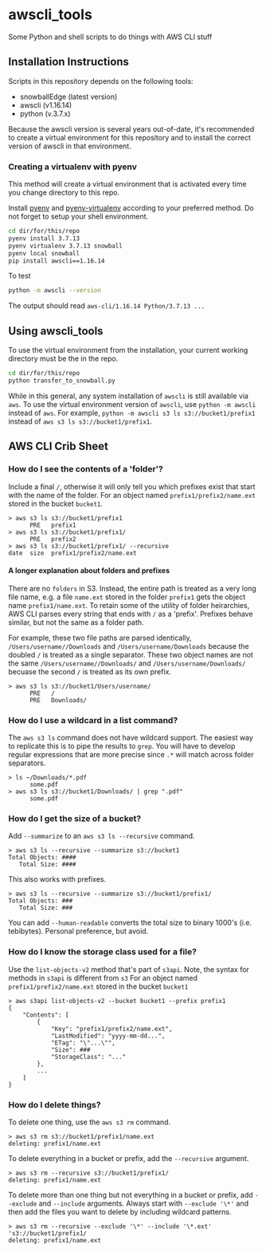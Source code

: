 # awscli_tools

Some Python and shell scripts to do things with AWS CLI stuff

## Installation Instructions

Scripts in this repository depends on the following tools:

* snowballEdge (latest version)
* awscli (v1.16.14)
* python (v.3.7.x)

Because the awscli version is several years out-of-date, it's recommended to create a virtual environment for this repository and to install the correct version of awscli in that environment.

### Creating a virtualenv with pyenv

This method will create a virtual environment that is activated every time you change directory to this repo.

Install [pyenv](https://github.com/pyenv/pyenv) and [pyenv-virtualenv](https://github.com/pyenv/pyenv-virtualenv) according to your preferred method.
Do not forget to setup your shell environment.

```sh
cd dir/for/this/repo
pyenv install 3.7.13
pyenv virtualenv 3.7.13 snowball
pyenv local snowball
pip install awscli==1.16.14
```

To test

```sh
python -m awscli --version
```

The output should read `aws-cli/1.16.14 Python/3.7.13 ...`



## Using awscli_tools

To use the virtual environment from the installation, your current working directory must be the in the repo.

```sh
cd dir/for/this/repo
python transfer_to_snowball.py
```

While in this general, any system installation of `awscli` is still available via `aws`.
To use the virtual environment version of `awscli`, use `python -m awscli` instead of `aws`.
For example, `python -m awscli s3 ls s3://bucket1/prefix1` instead of `aws s3 ls s3://bucket1/prefix1`.

## AWS CLI Crib Sheet

### How do I see the contents of a 'folder'?

Include a final `/`, otherwise it will only tell you which prefixes exist that start with the name of the folder.
For an object named `prefix1/prefix2/name.ext` stored in the bucket `bucket1`.
```
> aws s3 ls s3://bucket1/prefix1
      PRE   prefix1
> aws s3 ls s3://bucket1/prefix1/
      PRE   prefix2
> aws s3 ls s3://bucket1/prefix1/ --recursive
date  size  prefix1/prefix2/name.ext
```

#### A longer explanation about folders and prefixes

There are no `folders` in S3. Instead, the entire path is treated as a very long file name, e.g. a file `name.ext` stored in the folder `prefix1` gets the object name `prefix1/name.ext`.
To retain some of the utility of folder heirarchies, AWS CLI parses every string that ends with `/` as a 'prefix'.
Prefixes behave similar, but not the same as a folder path.

For example, these two file paths are parsed identically, `/Users/username//Downloads` and `/Users/username/Downloads` because the doubled `/` is treated as a single separator.
These two object names are not the same `/Users/username//Downloads/` and `/Users/username/Downloads/` becuase the second `/` is treated as its own prefix.

```
> aws s3 ls s3://bucket1/Users/username/
      PRE   /
      PRE   Downloads/
```

### How do I use a wildcard in a list command?

The `aws s3 ls` command does not have wildcard support.
The easiest way to replicate this is to pipe the results to `grep`.
You will have to develop regular expressions that are more precise since `.*` will match across folder separators.

```
> ls ~/Downloads/*.pdf
      some.pdf
> aws s3 ls s3://bucket1/Downloads/ | grep ".pdf"
      some.pdf
```


### How do I get the size of a bucket?

Add `--summarize` to an `aws s3 ls --recursive` command.
```
> aws s3 ls --recursive --summarize s3://bucket1
Total Objects: ####
   Total Size: ####
```

This also works with prefixes.
```
> aws s3 ls --recursive --summarize s3://bucket1/prefix1/
Total Objects: ###
   Total Size: ###
```

You can add `--human-readable` converts the total size to binary 1000's (i.e. tebibytes).
Personal preference, but avoid.

### How do I know the storage class used for a file?

Use the `list-objects-v2` method that's part of `s3api`.
Note, the syntax for methods in `s3api` is different from `s3`
For an object named `prefix1/prefix2/name.ext` stored in the bucket `bucket1`

```
> aws s3api list-objects-v2 --bucket bucket1 --prefix prefix1
{
    "Contents": [
        {
            "Key": "prefix1/prefix2/name.ext",
            "LastModified": "yyyy-mm-dd...",
            "ETag": "\"...\"",
            "Size": ###
            "StorageClass": "..."
        },
        ...
    ]
}
```

### How do I delete things?

To delete one thing, use the `aws s3 rm` command.

```
> aws s3 rm s3://bucket1/prefix1/name.ext
deleting: prefix1/name.ext
```

To delete everything in a bucket or prefix, add the `--recursive` argument.

```
> aws s3 rm --recursive s3://bucket1/prefix1/
deleting: prefix1/name.ext
```

To delete more than one thing but not everything in a bucket or prefix, add `--exclude` and `--include` arguments.
Always start with `--exclude '\*'` and then add the files you want to delete by including wildcard patterns.

```
> aws s3 rm --recursive --exclude '\*' --include '\*.ext' 's3://bucket1/prefix1/
deleting: prefix1/name.ext
```

